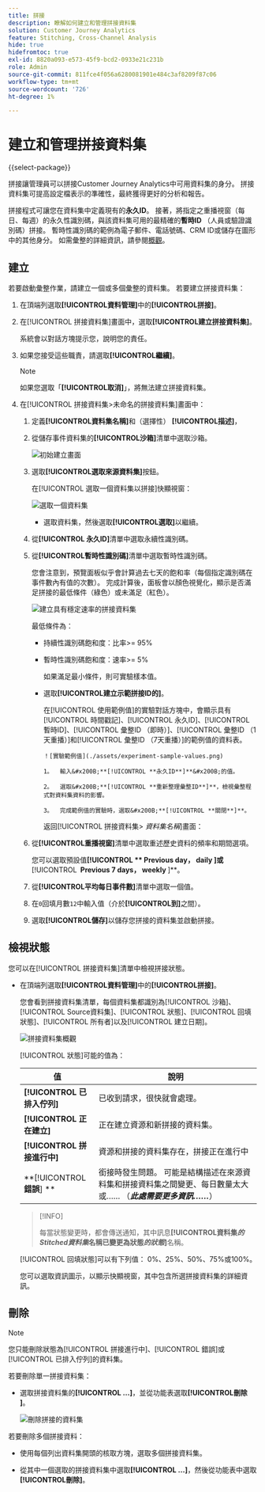 ```yaml
---
title: 拼接
description: 瞭解如何建立和管理拼接資料集
solution: Customer Journey Analytics
feature: Stitching, Cross-Channel Analysis
hide: true
hidefromtoc: true
exl-id: 8820a093-e573-45f9-bcd2-0933e21c231b
role: Admin
source-git-commit: 811fce4f056a6280081901e484c3af8209f87c06
workflow-type: tm+mt
source-wordcount: '726'
ht-degree: 1%

---
```


# 建立和管理拼接資料集

{{select-package}}

拼接讓管理員可以拼接Customer Journey Analytics中可用資料集的身分。 拼接資料集可提高設定檔表示的準確性，最終獲得更好的分析和報告。

拼接程式可讓您在資料集中定義現有的&#x200B;**永久ID**。 接著，將指定之重播視窗（每日、每週）的永久性識別碼，與該資料集可用的最精確的&#x200B;**暫時ID** （人員或驗證識別碼）拼接。 暫時性識別碼的範例為電子郵件、電話號碼、CRM ID或儲存在圖形中的其他身分。 如需彙整的詳細資訊，請參閱[概觀](overview.md)。

## 建立

若要啟動彙整作業，請建立一個或多個彙整的資料集。 若要建立拼接資料集：

1. 在頂端列選取&#x200B;**[!UICONTROL **&#x200B;資料管理&#x200B;**]**&#x200B;中的&#x200B;**[!UICONTROL **&#x200B;拼接&#x200B;**]**。

2. 在[!UICONTROL 拼接資料集]畫面中，選取&#x200B;**[!UICONTROL **&#x200B;建立拼接資料集&#x200B;**]**。

   系統會以對話方塊提示您，說明您的責任。

3. 如果您接受這些職責，請選取&#x200B;**[!UICONTROL **&#x200B;繼續&#x200B;**]**。

   >[!NOTE]
   >
   >    如果您選取「**[!UICONTROL **&#x200B;取消&#x200B;**]**」，將無法建立拼接資料集。

4. 在[!UICONTROL 拼接資料集>未命名的拼接資料集]畫面中：

   1. 定義&#x200B;**[!UICONTROL **&#x200B;資料集名稱&#x200B;**]**&#x200B;和（選擇性） **[!UICONTROL **&#x200B;描述&#x200B;**]**，

   2. 從儲存事件資料集的&#x200B;**[!UICONTROL **&#x200B;沙箱&#x200B;**]**&#x200B;清單中選取沙箱。

      ![初始建立畫面](./assets/create-initial.png)

   3. 選取&#x200B;**[!UICONTROL **&#x200B;選取來源資料集&#x200B;**]**&#x200B;按鈕。

      在[!UICONTROL 選取一個資料集以拼接]快顯視窗：

      ![選取一個資料集](./assets/select-one-dataset.png)

      - 選取資料集，然後選取&#x200B;**[!UICONTROL **&#x200B;選取&#x200B;**]**&#x200B;以繼續。

   4. 從&#x200B;**[!UICONTROL **&#x200B;永久ID &#x200B;**]**&#x200B;清單中選取永續性識別碼。

   5. 從&#x200B;**[!UICONTROL **&#x200B;暫時性識別碼&#x200B;**]**&#x200B;清單中選取暫時性識別碼。

      您會注意到，預覽面板似乎會計算過去七天的飽和率（每個指定識別碼在事件數內有值的次數）。 完成計算後，面板會以顏色視覺化，顯示是否滿足拼接的最低條件（綠色）或未滿足（紅色）。

      ![建立具有穩定速率的拼接資料集](./assets/create-before-experimenting.png)

      最低條件為：

      - 持續性識別碼飽和度：比率>= 95%

      - 暫時性識別碼飽和度：速率>= 5%

        如果滿足最小條件，則可實驗樣本值。

      - 選取&#x200B;**[!UICONTROL **&#x200B;建立示範拼接ID的&#x200B;**]**。

        在[!UICONTROL 使用範例值]的實驗對話方塊中，會顯示具有[!UICONTROL 時間戳記]、[!UICONTROL 永久ID]、[!UICONTROL 暫時ID]、[!UICONTROL 彙整ID （即時）]、[!UICONTROL 彙整ID （1天重播）]和[!UICONTROL 彙整ID （7天重播）]的範例值的資料表。

            ！[實驗範例值](./assets/experiment-sample-values.png)
            
            1。  輸入&#x200B;**[!UICONTROL **永久ID**]**&#x200B;的值。
            
            2。  選取&#x200B;**[!UICONTROL **重新整理彙整ID**]**，檢視彙整程式對資料集資料的影響。
            
            3。  完成範例值的實驗時，選取&#x200B;**[!UICONTROL **關閉**]**。
        

        返回[!UICONTROL 拼接資料集> _資料集名稱_]&#x200B;畫面：

   6. 從&#x200B;**[!UICONTROL **&#x200B;重播視窗&#x200B;**]**&#x200B;清單中選取重述歷史資料的頻率和期間選項。

      您可以選取預設值&#x200B;**[!UICONTROL ** Previous day， daily **]**&#x200B;或&#x200B;**[!UICONTROL **&#x200B; Previous 7 days， weekly &#x200B;**]**。

   7. 從&#x200B;**[!UICONTROL **&#x200B;平均每日事件數&#x200B;**]**&#x200B;清單中選取一個值。

   8. 在`0`回填月數`12`中輸入值（介於&#x200B;**[!UICONTROL **&#x200B;到&#x200B;**]**&#x200B;之間）。

   9. 選取&#x200B;**[!UICONTROL **&#x200B;儲存&#x200B;**]**&#x200B;以儲存您拼接的資料集並啟動拼接。

## 檢視狀態

您可以在[!UICONTROL 拼接資料集]清單中檢視拼接狀態。

- 在頂端列選取&#x200B;**[!UICONTROL **&#x200B;資料管理&#x200B;**]**&#x200B;中的&#x200B;**[!UICONTROL **&#x200B;拼接&#x200B;**]**。

  您會看到拼接資料集清單，每個資料集都識別為[!UICONTROL 沙箱]、[!UICONTROL Source資料集]、[!UICONTROL 狀態]、[!UICONTROL 回填狀態]、[!UICONTROL 所有者]以及[!UICONTROL 建立日期]。

  ![拼接資料集概觀](./assets/overview-stitched-datasetts.png)

  [!UICONTROL 狀態]可能的值為：

  | 值 | 說明 |
  |-----|-----|
  | **[!UICONTROL **&#x200B;已排入佇列&#x200B;**]** | 已收到請求，很快就會處理。 |
  | **[!UICONTROL **&#x200B;正在建立&#x200B;**]** | 正在建立資源和新拼接的資料集。 |
  | **[!UICONTROL **&#x200B;拼接進行中&#x200B;**]** | 資源和拼接的資料集存在，拼接正在進行中 |
  | **[!UICONTROL **&#x200B;錯誤&#x200B;**] **&#x200B; | 銜接時發生問題。 可能是結構描述在來源資料集和拼接資料集之間變更、每日數量太大或…… （_**&#x200B;此處需要更多資訊……**_） |

  >[!INFO]
  >
  >    每當狀態變更時，都會傳送通知，其中訊息&#x200B;**[!UICONTROL **&#x200B;資料集&#x200B;_的Stitched資料集_&#x200B;名稱已變更為狀態&#x200B;_的狀態&#x200B;_**]**&#x200B;名稱。


  [!UICONTROL 回填狀態]可以有下列值： 0%、25%、50%、75%或100%。

  您可以選取資訊圖示，以顯示快顯視窗，其中包含所選拼接資料集的詳細資訊。


## 刪除

>[!NOTE]
>
>您只能刪除狀態為[!UICONTROL 拼接進行中]、[!UICONTROL 錯誤]或[!UICONTROL 已排入佇列]的資料集。


若要刪除單一拼接資料集：

- 選取拼接資料集的&#x200B;**[!UICONTROL **...**]**，並從功能表選取&#x200B;**[!UICONTROL **&#x200B;刪除&#x200B;**]**。

  ![刪除拼接的資料集](./assets/delete-stitched-dataset.png)

若要刪除多個拼接資料：

- 使用每個列出資料集開頭的核取方塊，選取多個拼接資料集。

- 從其中一個選取的拼接資料集中選取&#x200B;**[!UICONTROL **...**]**，然後從功能表中選取&#x200B;**[!UICONTROL **&#x200B;刪除&#x200B;**]**。
